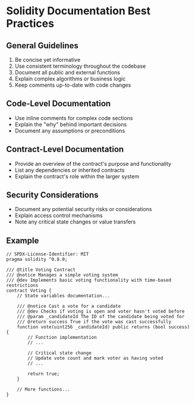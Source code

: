 # Solidity Documentation Best Practices

## General Guidelines

1. Be concise yet informative
2. Use consistent terminology throughout the codebase
3. Document all public and external functions
4. Explain complex algorithms or business logic
5. Keep comments up-to-date with code changes

## Code-Level Documentation

- Use inline comments for complex code sections
- Explain the "why" behind important decisions
- Document any assumptions or preconditions

## Contract-Level Documentation

- Provide an overview of the contract's purpose and functionality
- List any dependencies or inherited contracts
- Explain the contract's role within the larger system

## Security Considerations

- Document any potential security risks or considerations
- Explain access control mechanisms
- Note any critical state changes or value transfers

## Example

```solidity
// SPDX-License-Identifier: MIT
pragma solidity ^0.8.0;

/// @title Voting Contract
/// @notice Manages a simple voting system
/// @dev Implements basic voting functionality with time-based restrictions
contract Voting {
    // State variables documentation...

    /// @notice Cast a vote for a candidate
    /// @dev Checks if voting is open and voter hasn't voted before
    /// @param _candidateId The ID of the candidate being voted for
    /// @return success True if the vote was cast successfully
    function vote(uint256 _candidateId) public returns (bool success) {
        // Function implementation
        // ...

        // Critical state change
        // Update vote count and mark voter as having voted
        // ...

        return true;
    }

    // More functions...
}
```